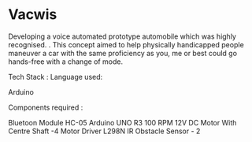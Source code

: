 # Vacwis
Developing a voice automated prototype automobile  which was highly recognised.
. This concept aimed to help physically handicapped people maneuver a car with the same proficiency as you, me or best could go hands-free with a change of mode.

Tech Stack :
Language used:

Arduino

Components required :

Bluetoon Module HC-05
Arduino UNO R3
100 RPM 12V DC Motor With Centre Shaft -4
Motor Driver L298N
IR Obstacle Sensor - 2

